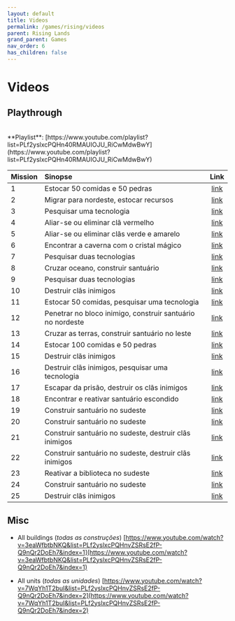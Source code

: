 ```yaml
---
layout: default
title: Videos
permalink: /games/rising/videos
parent: Rising Lands
grand_parent: Games
nav_order: 6
has_children: false
---
```


# Videos

## Playthrough

<br/>
**Playlist**: [https://www.youtube.com/playlist?list=PLf2yslxcPQHn40RMAUIOJU_RiCwMdwBwY](https://www.youtube.com/playlist?list=PLf2yslxcPQHn40RMAUIOJU_RiCwMdwBwY)
<br/>

| Mission | Sinopse                                                    |                                                 Link                                                 |
| :------ | :--------------------------------------------------------- | :--------------------------------------------------------------------------------------------------: |
| 1       | Estocar 50 comidas e 50 pedras                             | [link](https://www.youtube.com/watch?v=jAYlHrkmh6s&list=PLf2yslxcPQHn40RMAUIOJU_RiCwMdwBwY&index=1)  |
| 2       | Migrar para nordeste, estocar recursos                     | [link](https://www.youtube.com/watch?v=MomPlRjRct4&list=PLf2yslxcPQHn40RMAUIOJU_RiCwMdwBwY&index=2)  |
| 3       | Pesquisar uma tecnologia                                   | [link](https://www.youtube.com/watch?v=9KwrzXy2cZM&list=PLf2yslxcPQHn40RMAUIOJU_RiCwMdwBwY&index=3)  |
| 4       | Aliar-se ou eliminar clã vermelho                          | [link](https://www.youtube.com/watch?v=FjycAXuK5Ps&list=PLf2yslxcPQHn40RMAUIOJU_RiCwMdwBwY&index=4)  |
| 5       | Aliar-se ou eliminar clãs verde e amarelo                  | [link](https://www.youtube.com/watch?v=laTpqRKYajQ&list=PLf2yslxcPQHn40RMAUIOJU_RiCwMdwBwY&index=5)  |
| 6       | Encontrar a caverna com o cristal mágico                   | [link](https://www.youtube.com/watch?v=QtSUc7GidWo&list=PLf2yslxcPQHn40RMAUIOJU_RiCwMdwBwY&index=6)  |
| 7       | Pesquisar duas tecnologias                                 | [link](https://www.youtube.com/watch?v=T1GtCbfQMEQ&list=PLf2yslxcPQHn40RMAUIOJU_RiCwMdwBwY&index=7)  |
| 8       | Cruzar oceano, construir santuário                         | [link](https://www.youtube.com/watch?v=u69tnIHtN3I&list=PLf2yslxcPQHn40RMAUIOJU_RiCwMdwBwY&index=8)  |
| 9       | Pesquisar duas tecnologias                                 | [link](https://www.youtube.com/watch?v=4UbsUzBwDPI&list=PLf2yslxcPQHn40RMAUIOJU_RiCwMdwBwY&index=9)  |
| 10      | Destruir clãs inimigos                                     | [link](https://www.youtube.com/watch?v=P42sgsrNfLU&list=PLf2yslxcPQHn40RMAUIOJU_RiCwMdwBwY&index=10) |
| 11      | Estocar 50 comidas, pesquisar uma tecnologia               | [link](https://www.youtube.com/watch?v=X9vKwTumobc&list=PLf2yslxcPQHn40RMAUIOJU_RiCwMdwBwY&index=11) |
| 12      | Penetrar no bloco inimigo, construir santuário no nordeste | [link](https://www.youtube.com/watch?v=trUgpu0ha5U&list=PLf2yslxcPQHn40RMAUIOJU_RiCwMdwBwY&index=12) |
| 13      | Cruzar as terras, construir santuário no leste             | [link](https://www.youtube.com/watch?v=iYQerEHOhDU&list=PLf2yslxcPQHn40RMAUIOJU_RiCwMdwBwY&index=13) |
| 14      | Estocar 100 comidas e 50 pedras                            | [link](https://www.youtube.com/watch?v=22HDOJFFuAg&list=PLf2yslxcPQHn40RMAUIOJU_RiCwMdwBwY&index=14) |
| 15      | Destruir clãs inimigos                                     | [link](https://www.youtube.com/watch?v=2A5xn2nCXo4&list=PLf2yslxcPQHn40RMAUIOJU_RiCwMdwBwY&index=15) |
| 16      | Destruir clãs inimigos, pesquisar uma tecnologia           | [link](https://www.youtube.com/watch?v=bQ8CRd9lRfs&list=PLf2yslxcPQHn40RMAUIOJU_RiCwMdwBwY&index=16) |
| 17      | Escapar da prisão, destruir os clãs inimigos               | [link](https://www.youtube.com/watch?v=LLuzUBcwRIE&list=PLf2yslxcPQHn40RMAUIOJU_RiCwMdwBwY&index=17) |
| 18      | Encontrar e reativar santuário escondido                   | [link](https://www.youtube.com/watch?v=-h_iLgQfh0U&list=PLf2yslxcPQHn40RMAUIOJU_RiCwMdwBwY&index=18) |
| 19      | Construir santuário no sudeste                             | [link](https://www.youtube.com/watch?v=nyhzRFDRm1A&list=PLf2yslxcPQHn40RMAUIOJU_RiCwMdwBwY&index=19) |
| 20      | Construir santuário no sudeste                             | [link](https://www.youtube.com/watch?v=iQ2N2-Fdl-M&list=PLf2yslxcPQHn40RMAUIOJU_RiCwMdwBwY&index=20) |
| 21      | Construir santuário no sudeste, destruir clãs inimigos     | [link](https://www.youtube.com/watch?v=LbRqnWYknuU&list=PLf2yslxcPQHn40RMAUIOJU_RiCwMdwBwY&index=21) |
| 22      | Construir santuário no sudeste, destruir clãs inimigos     | [link](https://www.youtube.com/watch?v=DH_bZyNZbFI&list=PLf2yslxcPQHn40RMAUIOJU_RiCwMdwBwY&index=22) |
| 23      | Reativar a biblioteca no sudeste                           | [link](https://www.youtube.com/watch?v=TeWvV48RSMs&list=PLf2yslxcPQHn40RMAUIOJU_RiCwMdwBwY&index=23) |
| 24      | Construir santuário no sudeste                             | [link](https://www.youtube.com/watch?v=pQs6jV4B8nE&list=PLf2yslxcPQHn40RMAUIOJU_RiCwMdwBwY&index=24) |
| 25      | Destruir clãs inimigos                                     | [link](https://www.youtube.com/watch?v=iD2bdU3wBlM&list=PLf2yslxcPQHn40RMAUIOJU_RiCwMdwBwY&index=25) |

## Misc

* All buildings (*todas as construções*)
  [https://www.youtube.com/watch?v=3eaWfbtbNKQ&list=PLf2yslxcPQHnvZSRsE2fP-Q9nQr2DoEh7&index=1](https://www.youtube.com/watch?v=3eaWfbtbNKQ&list=PLf2yslxcPQHnvZSRsE2fP-Q9nQr2DoEh7&index=1)

* All units (*todas as unidades*)
  [https://www.youtube.com/watch?v=7WqYh1T2buI&list=PLf2yslxcPQHnvZSRsE2fP-Q9nQr2DoEh7&index=2](https://www.youtube.com/watch?v=7WqYh1T2buI&list=PLf2yslxcPQHnvZSRsE2fP-Q9nQr2DoEh7&index=2)
